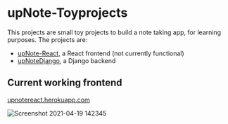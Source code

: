 # upNote-Toyprojects

This projects are small toy projects to build a note taking app, for learning purposes. The projects are:

* [upNote-React](https://github.com/mvoland/upnotereact), a React frontend (not currently functional)
* [upNoteDjango](https://github.com/mvoland/upnotedjango), a Django backend

## Current working frontend


[upnotereact.herokuapp.com](https://upnotereact.herokuapp.com/)

![Screenshot 2021-04-19 142345](https://user-images.githubusercontent.com/37190085/115235873-f49bb980-a11a-11eb-9487-e1e53ee81709.jpg)